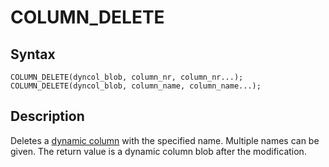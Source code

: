 
# COLUMN_DELETE

## Syntax


```
COLUMN_DELETE(dyncol_blob, column_nr, column_nr...);
COLUMN_DELETE(dyncol_blob, column_name, column_name...);
```

## Description


Deletes a [dynamic column](../../../../nosql/dynamic-columns.md) with the specified name. Multiple names can be given. The return value is a dynamic column blob after the modification.

